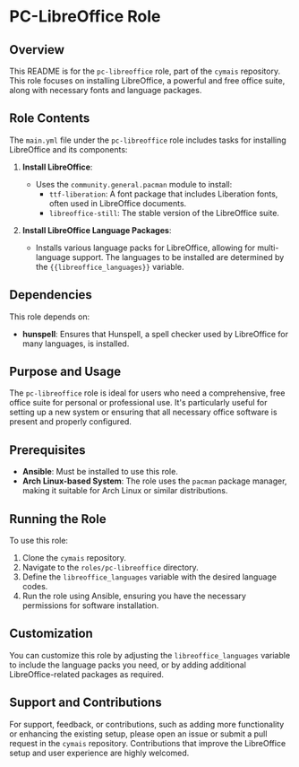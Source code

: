 # PC-LibreOffice Role

## Overview
This README is for the `pc-libreoffice` role, part of the `cymais` repository. This role focuses on installing LibreOffice, a powerful and free office suite, along with necessary fonts and language packages.

## Role Contents
The `main.yml` file under the `pc-libreoffice` role includes tasks for installing LibreOffice and its components:

1. **Install LibreOffice**:
   - Uses the `community.general.pacman` module to install:
     - `ttf-liberation`: A font package that includes Liberation fonts, often used in LibreOffice documents.
     - `libreoffice-still`: The stable version of the LibreOffice suite.

2. **Install LibreOffice Language Packages**:
   - Installs various language packs for LibreOffice, allowing for multi-language support. The languages to be installed are determined by the `{{libreoffice_languages}}` variable.

## Dependencies
This role depends on:
- **hunspell**: Ensures that Hunspell, a spell checker used by LibreOffice for many languages, is installed.

## Purpose and Usage
The `pc-libreoffice` role is ideal for users who need a comprehensive, free office suite for personal or professional use. It's particularly useful for setting up a new system or ensuring that all necessary office software is present and properly configured.

## Prerequisites
- **Ansible**: Must be installed to use this role.
- **Arch Linux-based System**: The role uses the `pacman` package manager, making it suitable for Arch Linux or similar distributions.

## Running the Role
To use this role:
1. Clone the `cymais` repository.
2. Navigate to the `roles/pc-libreoffice` directory.
3. Define the `libreoffice_languages` variable with the desired language codes.
4. Run the role using Ansible, ensuring you have the necessary permissions for software installation.

## Customization
You can customize this role by adjusting the `libreoffice_languages` variable to include the language packs you need, or by adding additional LibreOffice-related packages as required.

## Support and Contributions
For support, feedback, or contributions, such as adding more functionality or enhancing the existing setup, please open an issue or submit a pull request in the `cymais` repository. Contributions that improve the LibreOffice setup and user experience are highly welcomed.
